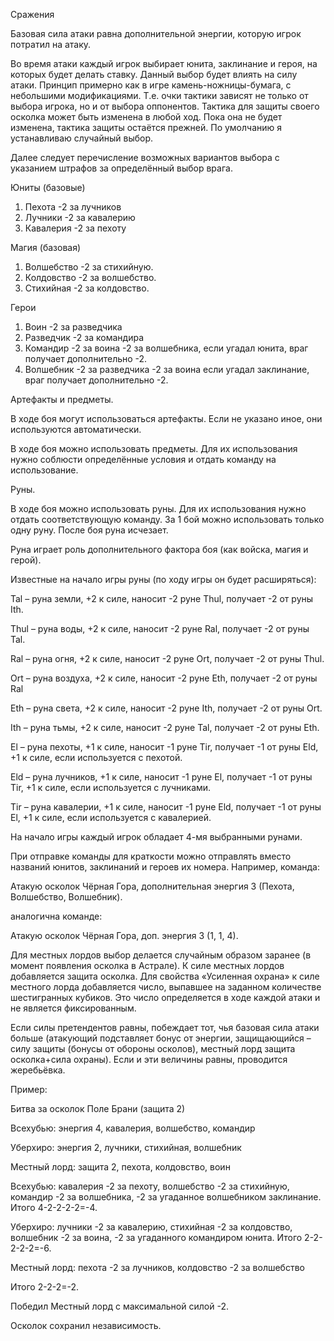 Сражения

Базовая сила атаки равна дополнительной энергии, которую игрок потратил на атаку.

Во время атаки каждый игрок выбирает юнита, заклинание и героя, на которых будет делать ставку. Данный выбор будет влиять на силу атаки. Принцип примерно как в игре камень-ножницы-бумага, с небольшими модификациями. Т.е. очки тактики зависят не только от выбора игрока, но и от выбора оппонентов. Тактика для защиты своего осколка может быть изменена в любой ход. Пока она не будет изменена, тактика защиты остаётся прежней. По умолчанию я устанавливаю случайный выбор.

Далее следует перечисление возможных вариантов выбора с указанием штрафов за определённый выбор врага.

Юниты (базовые)
 1. Пехота -2 за лучников
 2. Лучники -2 за кавалерию
 3. Кавалерия -2 за пехоту

Магия (базовая)
 1. Волшебство -2 за стихийную.
 2. Колдовство -2 за волшебство.
 3. Стихийная -2 за колдовство.

Герои
 1. Воин -2 за разведчика
 2. Разведчик -2 за командира
 3. Командир -2 за воина -2 за волшебника, если угадал юнита, враг получает дополнительно -2.
 4. Волшебник -2 за разведчика -2 за воина если угадал заклинание, враг получает дополнительно -2.

Артефакты и предметы.

В ходе боя могут использоваться артефакты. Если не указано иное, они используются автоматически.

В ходе боя можно использовать предметы. Для их использования нужно соблюсти определённые условия и отдать команду на использование.

Руны.

В ходе боя можно использовать руны. Для их использования нужно отдать соответствующую команду. За 1 бой можно использовать только одну руну. После боя руна исчезает.

Руна играет роль дополнительного фактора боя (как войска, магия и герой).

Известные на начало игры руны (по ходу игры он будет расширяться):

Tal – руна земли, +2 к силе, наносит -2 руне Thul, получает -2 от руны Ith.

Thul – руна воды, +2 к силе, наносит -2 руне Ral, получает -2 от руны Tal.

Ral – руна огня, +2 к силе, наносит -2 руне Ort, получает -2 от руны Thul.

Ort – руна воздуха, +2 к силе, наносит -2 руне Eth, получает -2 от руны Ral

Eth – руна света, +2 к силе, наносит -2 руне Ith, получает -2 от руны Ort.

Ith – руна тьмы, +2 к силе, наносит -2 руне Tal, получает -2 от руны Eth.

El – руна пехоты, +1 к силе, наносит -1 руне Tir, получает -1 от руны Eld, +1 к силе, если используется с пехотой.

Eld – руна лучников, +1 к силе, наносит -1 руне El, получает -1 от руны Tir, +1 к силе, если используется с лучниками.

Tir – руна кавалерии, +1 к силе, наносит -1 руне Eld, получает -1 от руны El, +1 к силе, если используется с кавалерией.

На начало игры каждый игрок обладает 4-мя выбранными рунами.

При отправке команды для краткости можно отправлять вместо названий юнитов, заклинаний и героев их номера. Например, команда:

Атакую осколок Чёрная Гора, дополнительная энергия 3 (Пехота, Волшебство, Волшебник).

аналогична команде:

Атакую осколок Чёрная Гора, доп. энергия 3 (1, 1, 4).

Для местных лордов выбор делается случайным образом заранее (в момент появления осколка в Астрале). К силе местных лордов добавляется защита осколка. Для свойства «Усиленная охрана» к силе местного лорда добавляется число, выпавшее на заданном количестве шестигранных кубиков. Это число определяется в ходе каждой атаки и не является фиксированным.

Если силы претендентов равны, побеждает тот, чья базовая сила атаки больше (атакующий подставляет бонус от энергии, защищающийся – силу защиты (бонусы от обороны осколов), местный лорд защита осколка+сила охраны). Если и эти величины равны, проводится жеребьёвка.

Пример:

Битва за осколок Поле Брани (защита 2)

Всехубью: энергия 4, кавалерия, волшебство, командир

Уберхиро: энергия 2, лучники, стихийная, волшебник

Местный лорд: защита 2, пехота, колдовство, воин

Всехубью: кавалерия -2 за пехоту, волшебство -2 за стихийную, командир -2 за волшебника, -2 за угаданное волшебником заклинание. Итого 4-2-2-2-2=-4.

Уберхиро: лучники -2 за кавалерию, стихийная -2 за колдовство, волшебник -2 за воина, -2 за угаданного командиром юнита. Итого 2-2-2-2-2=-6.

Местный лорд: пехота -2 за лучников, колдовство -2 за волшебство

Итого 2-2-2=-2.

Победил Местный лорд с максимальной силой -2.

Осколок сохранил независимость.